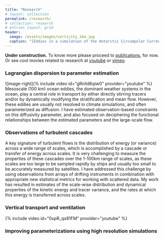 ```yaml
---
title: "Research"
# layout: collection
permalink: /research/
# collection: research
# entries_layout: grid
header:
  image: /assets/images/vorticity_1km.jpg
  caption: "[Eddies in a simulation of the Antarctic Circumpolar Current.](/assets/documents/Balwada_et_al2018.pdf)"
---
```


**Under construction.**
To know more please proceed to [publications](/publications), for now.
Or see cool movies related to research at [youtube](https://www.youtube.com/user/dhruvsus/videos) or [vimeo](https://vimeo.com/user12345586).

### Lagrangian dispersion to parameter estimation
![image-right]{% include video id="gRnIld6qiw0" provider="youtube" %}
Mesoscale (100 km) ocean eddies, the dominant weather systems in the ocean, play a central role in transport by either directly stirring tracers and/or by dynamically modifying the stratification and mean flow. However, these eddies are usually not resolved in climate simulations, and often parameterized as diffusion. I have estimated observation-based constraints on this diffusivity parameter, and also focused on deciphering the functional relationships between the estimated parameters and the large-scale flow.

### Observations of turbulent cascades 
A key signature of turbulent flows is the distribution of energy (or variance) across a wide range of scales, which is accomplished by a cascade or transfer of energy across scales. It is very challenging to measure the properties of these cascades over the 1-100km range of scales, as these scales are too large to be sampled rapidly by ships and usually too small to be accurately measured by satellites. I have addressed this challenge by using observations from arrays of drifting instruments in combination with appropriate new statistical metrics for working with scattered data. My work has resulted in estimates of the scale-wise distribution and dynamical properties of the kinetic energy and tracer variance, and the rates at which this energy is transferred across scales.

### Vertical transport and ventilation
{% include video id="0xpR_qx81FM" provider="youtube" %}

### Improving parameterizations using high resolution simulations


